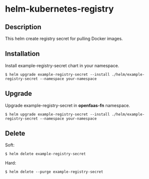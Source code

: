 # helm-kubernetes-registry

## Description

This helm create registry secret for pulling Docker images.

## Installation

Install example-registry-secret chart in your namespace.

```
$ helm upgrade example-registry-secret --install ./helm/example-registry-secret --namespace your-namespace
```

## Upgrade

Upgrade example-registry-secret in **openfaas-fn** namespace.

```
$ helm upgrade example-registry-secret --install ./helm/example-registry-secret --namespace your-namespace
```

## Delete

Soft:

```
$ helm delete example-registry-secret
```

Hard:

```
$ helm delete --purge example-registry-secret
```
